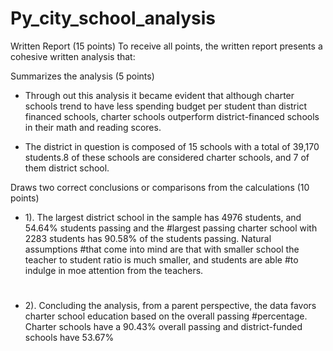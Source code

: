 # Py_city_school_analysis

  Written Report (15 points)
To receive all points, the written report presents a cohesive written analysis that:

Summarizes the analysis (5 points)

* Through out this analysis it became evident that although charter schools trend to
have less spending budget per student than district financed schools, charter schools outperform district-financed schools in their math and reading scores.

* The district in question is composed of 15 schools with a total of 39,170 students.8 of these schools are considered charter schools, and 7 of them district school. 

Draws two correct conclusions or comparisons from the calculations (10 points)

* 1). The largest district school in the sample has 4976 students, and 54.64% students passing and the 
#largest passing charter school with 2283 students has 90.58% of the students passing. Natural assumptions
#that come into mind are that with smaller school the teacher to student ratio is much smaller, and students are able
#to indulge in moe attention from the teachers. 
#
* 2). Concluding the analysis, from a parent perspective, the data favors charter school education based on the overall passing 
#percentage. Charter schools have a 90.43% overall passing and  district-funded schools have 53.67%